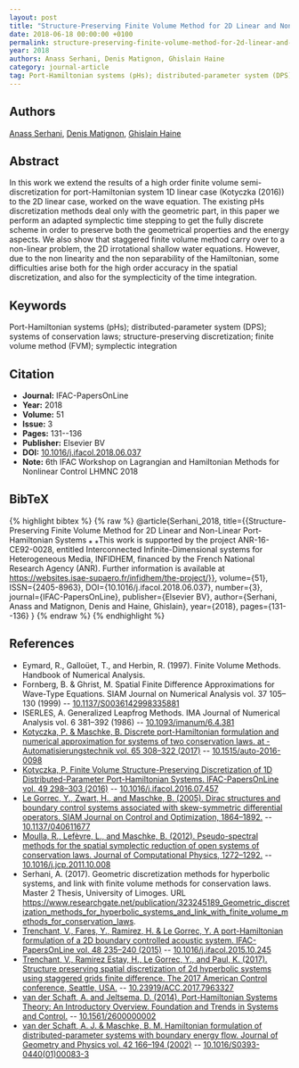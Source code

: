 ```yaml
---
layout: post
title: "Structure-Preserving Finite Volume Method for 2D Linear and Non-Linear Port-Hamiltonian Systems"
date: 2018-06-18 00:00:00 +0100
permalink: structure-preserving-finite-volume-method-for-2d-linear-and-non-linear-port-hamiltonian-systems
year: 2018
authors: Anass Serhani, Denis Matignon, Ghislain Haine
category: journal-article
tag: Port-Hamiltonian systems (pHs); distributed-parameter system (DPS); systems of conservation laws; structure-preserving discretization; finite volume method (FVM); symplectic integration
---
```

 
## Authors
[Anass Serhani](authors/anass-serhani), [Denis Matignon](authors/denis-matignon), [Ghislain Haine](authors/ghislain-haine)
 
## Abstract
In this work we extend the results of a high order finite volume semi-discretization for port-Hamiltonian system 1D linear case (Kotyczka (2016)) to the 2D linear case, worked on the wave equation. The existing pHs discretization methods deal only with the geometric part, in this paper we perform an adapted symplectic time stepping to get the fully discrete scheme in order to preserve both the geometrical properties and the energy aspects. We also show that staggered finite volume method carry over to a non-linear problem, the 2D irrotational shallow water equations. However, due to the non linearity and the non separability of the Hamiltonian, some difficulties arise both for the high order accuracy in the spatial discretization, and also for the symplecticity of the time integration.
 
## Keywords
Port-Hamiltonian systems (pHs); distributed-parameter system (DPS); systems of conservation laws; structure-preserving discretization; finite volume method (FVM); symplectic integration
 
## Citation
- **Journal:** IFAC-PapersOnLine
- **Year:** 2018
- **Volume:** 51
- **Issue:** 3
- **Pages:** 131--136
- **Publisher:** Elsevier BV
- **DOI:** [10.1016/j.ifacol.2018.06.037](https://doi.org/10.1016/j.ifacol.2018.06.037)
- **Note:** 6th IFAC Workshop on Lagrangian and Hamiltonian Methods for Nonlinear Control LHMNC 2018
 
## BibTeX
{% highlight bibtex %}
{% raw %}
@article{Serhani_2018,
  title={{Structure-Preserving Finite Volume Method for 2D Linear and Non-Linear Port-Hamiltonian Systems ⁎ ⁎This work is supported by the project ANR-16-CE92-0028, entitled Interconnected Infinite-Dimensional systems for Heterogeneous Media, INFIDHEM, financed by the French National Research Agency (ANR). Further information is available at https://websites.isae-supaero.fr/infidhem/the-project/}},
  volume={51},
  ISSN={2405-8963},
  DOI={10.1016/j.ifacol.2018.06.037},
  number={3},
  journal={IFAC-PapersOnLine},
  publisher={Elsevier BV},
  author={Serhani, Anass and Matignon, Denis and Haine, Ghislain},
  year={2018},
  pages={131--136}
}
{% endraw %}
{% endhighlight %}
 
## References
- Eymard, R., Galloüet, T., and Herbin, R. (1997). Finite Volume Methods. Handbook of Numerical Analysis.
- Fornberg, B. & Ghrist, M. Spatial Finite Difference Approximations for Wave-Type Equations. SIAM Journal on Numerical Analysis vol. 37 105–130 (1999) -- [10.1137/S0036142998335881](https://doi.org/10.1137/S0036142998335881)
- ISERLES, A. Generalized Leapfrog Methods. IMA Journal of Numerical Analysis vol. 6 381–392 (1986) -- [10.1093/imanum/6.4.381](https://doi.org/10.1093/imanum/6.4.381)
- [Kotyczka, P. & Maschke, B. Discrete port-Hamiltonian formulation and numerical approximation for systems of two conservation laws. at - Automatisierungstechnik vol. 65 308–322 (2017)](discrete-port-hamiltonian-formulation-and-numerical-approximation-for-systems-of-two-conservation-laws) -- [10.1515/auto-2016-0098](https://doi.org/10.1515/auto-2016-0098)
- [Kotyczka, P. Finite Volume Structure-Preserving Discretization of 1D Distributed-Parameter Port-Hamiltonian Systems. IFAC-PapersOnLine vol. 49 298–303 (2016)](finite-volume-structure-preserving-discretization-of-1d-distributed-parameter-port-hamiltonian-systems) -- [10.1016/j.ifacol.2016.07.457](https://doi.org/10.1016/j.ifacol.2016.07.457)
- [Le Gorrec, Y., Zwart, H., and Maschke, B. (2005). Dirac structures and boundary control systems associated with skew-symmetric differential operators. SIAM Journal on Control and Optimization, 1864–1892.](dirac-structures-and-boundary-control-systems-associated-with-skew-symmetric-differential-operators) -- [10.1137/040611677](https://doi.org/10.1137/040611677)
- [Moulla, R., Lefèvre, L., and Maschke, B. (2012). Pseudo-spectral methods for the spatial symplectic reduction of open systems of conservation laws. Journal of Computational Physics, 1272–1292.](pseudo-spectral-methods-for-the-spatial-symplectic-reduction-of-open-systems-of-conservation-laws) -- [10.1016/j.jcp.2011.10.008](https://doi.org/10.1016/j.jcp.2011.10.008)
- Serhani, A. (2017). Geometric discretization methods for hyperbolic systems, and link with finite volume methods for conservation laws. Master 2 Thesis, University of Limoges. URL https://www.researchgate.net/publication/323245189_Geometric_discretization_methods_for_hyperbolic_systems_and_link_with_finite_volume_methods_for_conservation_laws.
- [Trenchant, V., Fares, Y., Ramirez, H. & Le Gorrec, Y. A port-Hamiltonian formulation of a 2D boundary controlled acoustic system. IFAC-PapersOnLine vol. 48 235–240 (2015)](a-port-hamiltonian-formulation-of-a-2d-boundary-controlled-acoustic-system) -- [10.1016/j.ifacol.2015.10.245](https://doi.org/10.1016/j.ifacol.2015.10.245)
- [Trenchant, V., Ramirez Estay, H., Le Gorrec, Y., and Paul, K. (2017). Structure preserving spatial discretization of 2d hyperbolic systems using staggered grids finite difference. The 2017 American Control conference, Seattle, USA.](structure-preserving-spatial-discretization-of-2d-hyperbolic-systems-using-staggered-grids-finite-difference) -- [10.23919/ACC.2017.7963327](https://doi.org/10.23919/ACC.2017.7963327)
- [van der Schaft, A. and Jeltsema, D. (2014). Port-Hamiltonian Systems Theory: An Introductory Overview. Foundation and Trends in Systems and Control.](port-hamiltonian-systems-theory-an-introductory-overview-journal) -- [10.1561/2600000002](https://doi.org/10.1561/2600000002)
- [van der Schaft, A. J. & Maschke, B. M. Hamiltonian formulation of distributed-parameter systems with boundary energy flow. Journal of Geometry and Physics vol. 42 166–194 (2002)](hamiltonian-formulation-of-distributed-parameter-systems-with-boundary-energy-flow) -- [10.1016/S0393-0440(01)00083-3](https://doi.org/10.1016/S0393-0440(01)00083-3)

